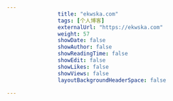 ---
                title: "ekwska.com"
                tags: [个人博客]
                externalUrl: "https://ekwska.com"
                weight: 57
                showDate: false
                showAuthor: false
                showReadingTime: false
                showEdit: false
                showLikes: false
                showViews: false
                layoutBackgroundHeaderSpace: false
                ---

